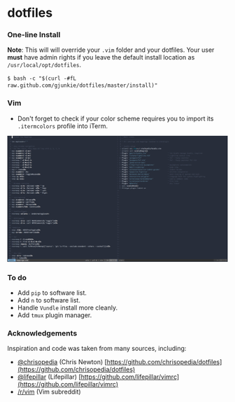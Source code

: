 # dotfiles

### One-line Install
**Note**: This will will override your `.vim` folder and your dotfiles. Your user **must** have admin rights if you leave the default install location as `/usr/local/opt/dotfiles`.
```
$ bash -c "$(curl -#fL raw.github.com/gjunkie/dotfiles/master/install)"
```

### Vim
- Don't forget to check if your color scheme requires you to import its `.itermcolors` profile into iTerm.

![vim theme](https://raw.githubusercontent.com/gjunkie/dotfiles/master/images/vim_theme2.png)

### To do
- Add `pip` to software list.
- Add `n` to software list.
- Handle `Vundle` install more cleanly.
- Add `tmux` plugin manager.

### Acknowledgements 
Inspiration and code was taken from many sources, including:
- [@chrisopedia](https://github.com/chrisopedia/) (Chris Newton) [https://github.com/chrisopedia/dotfiles](https://github.com/chrisopedia/dotfiles)
- [@lifepillar](https://github.com/lifepillar/) (Lifepillar) [https://github.com/lifepillar/vimrc](https://github.com/lifepillar/vimrc)
- [/r/vim](https://www.reddit.com/r/vim/) (Vim subreddit)
